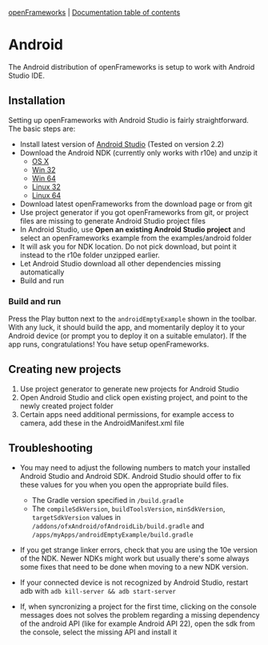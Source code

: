 [openFrameworks](http://openframeworks.cc/) | [Documentation table of contents](table_of_contents.md)

Android
=======

The Android distribution of openFrameworks is setup to work with Android Studio IDE.

## Installation

Setting up openFrameworks with Android Studio is fairly straightforward. The basic steps are:

- Install latest version of [Android Studio](https://developer.android.com/studio/index.html) (Tested on version 2.2)
- Download the Android NDK (currently only works with r10e) and unzip it
  - [OS X](http://dl.google.com/android/repository/android-ndk-r10e-darwin-x86_64.zip)
  - [Win 32](http://dl.google.com/android/repository/android-ndk-r10e-windows-x86.zip)
  - [Win 64](http://dl.google.com/android/repository/android-ndk-r10e-windows-x86_64.zip)
  - [Linux 32](http://dl.google.com/android/repository/android-ndk-r10e-linux-x86.zip)
  - [Linux 64](http://dl.google.com/android/repository/android-ndk-r10e-linux-x86_64.zip)
- Download latest openFrameworks from the download page or from git
- Use project generator if you got openFrameworks from git, or project files are missing to generate Android Studio project files
- In Android Studio, use **Open an existing Android Studio project** and select an openFrameworks example from the examples/android folder
- It will ask you for NDK location. Do not pick download, but point it instead to the r10e folder unzipped earlier. 
- Let Android Studio download all other dependencies missing automatically
- Build and run

### Build and run

Press the Play button next to the `androidEmptyExample` shown in the toolbar. With any luck, it should build the app, and momentarily deploy it to your Android device (or prompt you to deploy it on a suitable emulator). If the app runs, congratulations! You have setup openFrameworks.

## Creating new projects
1. Use project generator to generate new projects for Android Studio
2. Open Android Studio and click open existing project, and point to the newly created project folder
3. Certain apps need additional permissions, for example access to camera, add these in the AndroidManifest.xml file

## Troubleshooting

- You may need to adjust the following numbers to match your installed Android Studio and Android SDK. Android Studio should offer to fix these values for you when you open the appropriate build files.

    - The Gradle version specified in `/build.gradle`
    - The `compileSdkVersion`, `buildToolsVersion`, `minSdkVersion`, `targetSdkVersion` values
        in `/addons/ofxAndroid/ofAndroidLib/build.gradle` and `/apps/myApps/androidEmptyExample/build.gradle`

- If you get strange linker errors, check that you are using the 10e version of the NDK. Newer NDKs might work but usually there's some always some fixes that need to be done when moving to a new NDK version.

- If your connected device is not recognized by Android Studio, restart adb
  with `adb kill-server && adb start-server`

- If, when syncronizing a project for the first time, clicking on the console
  messages does not solves the problem regarding a missing dependency of the
  android API (like for example Android API 22), open the sdk from the console,
   select the missing API and install it
